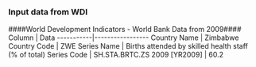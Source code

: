 ### Input data from WDI ###
####World Development Indicators - World Bank Data from 2009####
Column | Data
-----------|-----------------
Country Name | Zimbabwe
Country Code | ZWE
Series Name | Births attended by skilled health staff (% of total)
Series Code | SH.STA.BRTC.ZS
2009 [YR2009] | 60.2